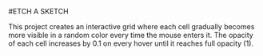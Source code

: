 #ETCH A SKETCH

This project creates an interactive grid where each cell gradually becomes more visible in a random color every time the mouse enters it.
The opacity of each cell increases by 0.1 on every hover until it reaches full opacity (1).
